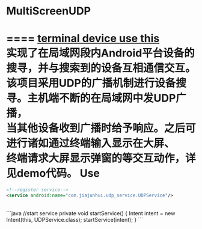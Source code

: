 # MultiScreenUDP
====
[terminal device use this](https://github.com/jiajunhui/MultiScreenUDP_Terminal)
<br>
实现了在局域网段内Android平台设备的搜寻，并与搜索到的设备互相通信交互。
<br>
该项目采用UDP的广播机制进行设备搜寻。主机端不断的在局域网中发UDP广播，
<br>
当其他设备收到广播时给予响应。之后可进行诸如通过终端输入显示在大屏、
<br>
终端请求大屏显示弹窗的等交互动作，详见demo代码。
Use
====
```xml
<!--register service-->
<service android:name="com.jiajunhui.udp_service.UDPService"/>
```
<br>
```java
//start service
private void startService() {
        Intent intent = new Intent(this, UDPService.class);
        startService(intent);
}
```

